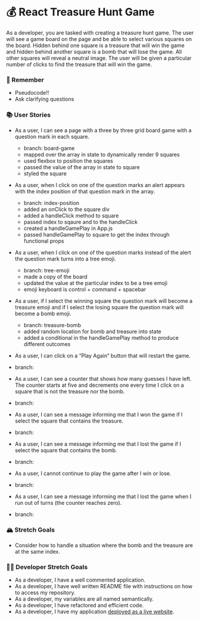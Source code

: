 # 💰 React Treasure Hunt Game

As a developer, you are tasked with creating a treasure hunt game. The user will see a game board on the page and be able to select various squares on the board. Hidden behind one square is a treasure that will win the game and hidden behind another square is a bomb that will lose the game. All other squares will reveal a neutral image. The user will be given a particular number of clicks to find the treasure that will win the game.

### 🤔 Remember

- Pseudocode!!
- Ask clarifying questions

### 📚 User Stories

- As a user, I can see a page with a three by three grid board game with a question mark in each square.
  - branch: board-game
  - mapped over the array in state to dynamically render 9 squares
  - used flexbox to position the squares
  - passed the value of the array in state to square
  - styled the square

- As a user, when I click on one of the question marks an alert appears with the index position of that question mark in the array.
  - branch: index-position
  - added an onClick to the square div
  - added a handleClick method to square
  - passed index to sqaure and to the handleClick
  - created a handleGamePlay in App.js 
  - passed handleGamePlay to square to get the index through functional props

- As a user, when I click on one of the question marks instead of the alert the question mark turns into a tree emoji.
  - branch: tree-emoji
  - made a copy of the board 
  - updated the value at the particular index to be a tree emoji
  - emoji keyboard is control + command + spacebar

- As a user, if I select the winning square the question mark will become a treasure emoji and if I select the losing square the question mark will become a bomb emoji.
  - branch: treasure-bomb
  - added random location for bomb and treasure into state
  - added a conditional in the handleGamePlay method to produce different outcomes

- As a user, I can click on a “Play Again” button that will restart the game.
 - branch:


- As a user, I can see a counter that shows how many guesses I have left. The counter starts at five and decrements one every time I click on a square that is not the treasure nor the bomb.
 - branch:

- As a user, I can see a message informing me that I won the game if I select the square that contains the treasure.
 - branch:

- As a user, I can see a message informing me that I lost the game if I select the square that contains the bomb.
 - branch:

- As a user, I cannot continue to play the game after I win or lose.
 - branch:

- As a user, I can see a message informing me that I lost the game when I run out of turns (the counter reaches zero).
 - branch:

### 🏔 Stretch Goals

- Consider how to handle a situation where the bomb and the treasure are at the same index.

### 👩‍💻 Developer Stretch Goals

- As a developer, I have a well commented application.
- As a developer, I have well written README file with instructions on how to access my repository.
- As a developer, my variables are all named semantically.
- As a developer, I have refactored and efficient code.
- As a developer, I have my application [deployed as a live website](https://render.com/docs/deploy-create-react-app).
